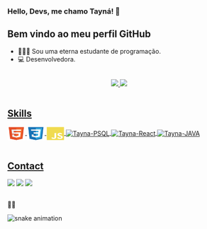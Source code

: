 ### Hello, Devs, me chamo Tayná! 👋
## Bem vindo ao meu perfil GitHub

- 👨🏾‍💻 Sou uma eterna estudante de programação.
- 💻 Desenvolvedora.

<br>

<div align="center" display="inline_block">
  <a href="https://github.com/TaynaMayer">
  <img height="175em"  src="https://github-readme-stats.vercel.app/api?username=TaynaMayer&show_icons=true&theme=tokyonight&include_all_commits=true&count_private=true"/>
  <img height="175em" src="https://github-readme-stats.vercel.app/api/top-langs/?username=GabrielMr897&layout=compact&langs_count=7&theme=tokyonight"/>
</div>
  <br>

## Skills

  <div style="display: inline_block">
  <img align="center" alt="Tayna-HTML" height="30" width="40" src="https://raw.githubusercontent.com/devicons/devicon/master/icons/html5/html5-original.svg">
  <img align="center" alt="Tayna-CSS" height="30" width="40" src="https://raw.githubusercontent.com/devicons/devicon/master/icons/css3/css3-original.svg">
  <img align="center" alt="Tayna-JS" height="30" width="40" src="https://raw.githubusercontent.com/devicons/devicon/master/icons/javascript/javascript-plain.svg">
  <img align="center" alt="Tayna-PSQL" height="30" width="40" src="https://cdn.jsdelivr.net/gh/devicons/devicon/icons/postgresql/postgresql-plain-wordmark.svg" />
  <img align="center" alt="Tayna-React" height="30" width="40" src="https://cdn.jsdelivr.net/gh/devicons/devicon/icons/react/react-original-wordmark.svg" />
  <img align="center" alt="Tayna-JAVA" height="37" width="40" src="https://cdn.jsdelivr.net/gh/devicons/devicon/icons/java/java-original-wordmark.svg" />
          
  
  </div>
  <br>
  
  
  ## Contact
 
<div> 
  <a href="https://www.instagram.com/taynamayer_/" target="_blank"><img src="https://img.shields.io/badge/-Instagram-%23E4405F?style=for-the-badge&logo=instagram&logoColor=white" target="_blank"></a>
  <a href="mailto:taynamayer59@gmail.com" target="_blank"><img src="https://img.shields.io/badge/Gmail-D14836?style=for-the-badge&logo=gmail&logoColor=white"></a>
  <a href="https://www.linkedin.com/in/tayn%C3%A1-mayer-51bb021ba/" target="_blank"><img src="https://img.shields.io/badge/-LinkedIn-%230077B5?style=for-the-badge&logo=linkedin&logoColor=white" target="_blank"></a> 
</div>
  
  ##
  
🐍🐍

![snake animation](https://github.com/TaynaMayer/TaynaMayer/blob/output/github-contribution-grid-snake.svg)
 
